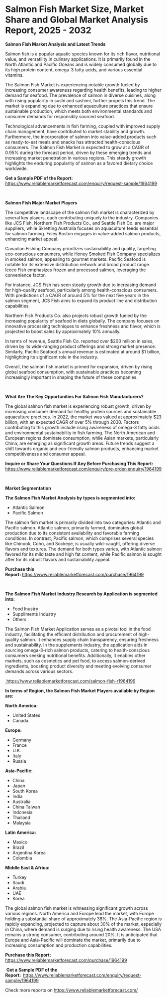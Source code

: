 <p><h1>Salmon Fish Market Size, Market Share and Global Market Analysis Report, 2025 - 2032</h1></p><p><strong>Salmon Fish Market Analysis and Latest Trends</strong></p>
<p><p>Salmon fish is a popular aquatic species known for its rich flavor, nutritional value, and versatility in culinary applications. It is primarily found in the North Atlantic and Pacific Oceans and is widely consumed globally due to its high protein content, omega-3 fatty acids, and various essential vitamins.</p><p>The Salmon Fish Market is experiencing notable growth fueled by increasing consumer awareness regarding health benefits, leading to higher demand for seafood. The prevalence of salmon in diverse cuisines, along with rising popularity in sushi and sashimi, further propels this trend. The market is expanding due to enhanced aquaculture practices that ensure sustainable production, which meets both environmental standards and consumer demands for responsibly sourced seafood.</p><p>Technological advancements in fish farming, coupled with improved supply chain management, have contributed to market stability and growth. Furthermore, the incorporation of salmon into value-added products such as ready-to-eat meals and snacks has attracted health-conscious consumers. The Salmon Fish Market is expected to grow at a CAGR of 0.95% during the forecast period, driven by these emerging trends and increasing market penetration in various regions. This steady growth highlights the enduring popularity of salmon as a favored dietary choice worldwide.</p></p>
<p><strong>Get a Sample PDF of the Report:&nbsp;</strong> <a href="https://www.reliablemarketforecast.com/enquiry/request-sample/1964199?utm_campaign=3521&utm_medium=2&utm_source=Github&utm_content=ia&utm_term=07042025&utm_id=salmon-fish">https://www.reliablemarketforecast.com/enquiry/request-sample/1964199</a></p>
<p>&nbsp;</p>
<p><strong>Salmon Fish Major Market Players</strong></p>
<p><p>The competitive landscape of the salmon fish market is characterized by several key players, each contributing uniquely to the industry. Companies like JCS Fish, Northern Fish Products Co., and Seattle Fish Co. are major suppliers, while Skretting Australia focuses on aquaculture feeds essential for salmon farming. Foley Boston engages in value-added salmon products, enhancing market appeal.</p><p>Canadian Fishing Company prioritizes sustainability and quality, targeting eco-conscious consumers, while Honey Smoked Fish Company specializes in smoked salmon, appealing to gourmet markets. Pacific Seafood is notable for its extensive distribution network and broad product range. Iceco Fish emphasizes frozen and processed salmon, leveraging the convenience factor.</p><p>For instance, JCS Fish has seen steady growth due to increasing demand for high-quality seafood, particularly among health-conscious consumers. With predictions of a CAGR of around 5% for the next five years in the salmon segment, JCS Fish aims to expand its product line and distribution capabilities.</p><p>Northern Fish Products Co. also projects robust growth fueled by the increasing popularity of seafood in diets globally. The company focuses on innovative processing techniques to enhance freshness and flavor, which is projected to boost sales by approximately 10% annually.</p><p>In terms of revenue, Seattle Fish Co. reported over $200 million in sales, driven by its wide-ranging product offerings and strong market presence. Similarly, Pacific Seafood's annual revenue is estimated at around $1 billion, highlighting its significant role in the industry.</p><p>Overall, the salmon fish market is primed for expansion, driven by rising global seafood consumption, with sustainable practices becoming increasingly important in shaping the future of these companies.</p></p>
<p>&nbsp;</p>
<p><strong>What Are The Key Opportunities For Salmon Fish Manufacturers?</strong></p>
<p><p>The global salmon fish market is experiencing robust growth, driven by increasing consumer demand for healthy protein sources and sustainable aquaculture practices. In 2022, the market was valued at approximately $23 billion, with an expected CAGR of over 5% through 2030. Factors contributing to this growth include rising awareness of omega-3 fatty acids and environmental sustainability in fish farming. The North American and European regions dominate consumption, while Asian markets, particularly China, are emerging as significant growth areas. Future trends suggest a shift towards organic and eco-friendly salmon products, enhancing market competitiveness and consumer appeal.</p></p>
<p><strong>Inquire or Share Your Questions If Any Before Purchasing This Report:</strong> <a href="https://www.reliablemarketforecast.com/enquiry/pre-order-enquiry/1964199?utm_campaign=3521&utm_medium=2&utm_source=Github&utm_content=ia&utm_term=07042025&utm_id=salmon-fish">https://www.reliablemarketforecast.com/enquiry/pre-order-enquiry/1964199</a></p>
<p>&nbsp;</p>
<p><strong>Market Segmentation</strong></p>
<p><strong>The Salmon Fish Market Analysis by types is segmented into:</strong></p>
<p><ul><li>Atlantic Salmon</li><li>Pacific Salmon</li></ul></p>
<p><p>The salmon fish market is primarily divided into two categories: Atlantic and Pacific salmon. Atlantic salmon, primarily farmed, dominates global production due to its consistent availability and favorable farming conditions. In contrast, Pacific salmon, which comprises several species like Chinook, Coho, and Sockeye, is usually wild-caught, offering diverse flavors and textures. The demand for both types varies, with Atlantic salmon favored for its mild taste and high fat content, while Pacific salmon is sought after for its robust flavors and sustainability appeal.</p></p>
<p><strong>Purchase this Report:&nbsp;</strong><a href="https://www.reliablemarketforecast.com/purchase/1964199?utm_campaign=3521&utm_medium=2&utm_source=Github&utm_content=ia&utm_term=07042025&utm_id=salmon-fish">https://www.reliablemarketforecast.com/purchase/1964199</a></p>
<p>&nbsp;</p>
<p><strong>The Salmon Fish Market Industry Research by Application is segmented into:</strong></p>
<p><ul><li>Food Inustry</li><li>Suppliments Industry</li><li>Others</li></ul></p>
<p><p>The Salmon Fish Market Application serves as a pivotal tool in the food industry, facilitating the efficient distribution and procurement of high-quality salmon. It enhances supply chain transparency, ensuring freshness and sustainability. In the supplements industry, the application aids in sourcing omega-3-rich salmon products, catering to health-conscious consumers seeking nutritional benefits. Additionally, it enables other markets, such as cosmetics and pet food, to access salmon-derived ingredients, boosting product diversity and meeting evolving consumer demands across various sectors.</p></p>
<p><a href="https://www.reliablemarketforecast.com/salmon-fish-r1964199?utm_campaign=3521&utm_medium=2&utm_source=Github&utm_content=ia&utm_term=07042025&utm_id=salmon-fish">&nbsp;https://www.reliablemarketforecast.com/salmon-fish-r1964199</a></p>
<p><strong>In terms of Region, the Salmon Fish Market Players available by Region are:</strong></p>
<p>
    <p> <strong> North America: </strong>
        <ul>
            <li>United States</li>
            <li>Canada</li>
        </ul>
        </p> 
    <p> <strong> Europe: </strong>
        <ul>
            <li>Germany</li>
            <li>France</li>
            <li>U.K.</li>
            <li>Italy</li>
            <li>Russia</li>
        </ul>
        </p> 
    <p> <strong> Asia-Pacific: </strong>
        <ul>
            <li>China</li>
            <li>Japan</li>
            <li>South Korea</li>
            <li>India</li>
            <li>Australia</li>
            <li>China Taiwan</li>
            <li>Indonesia</li>
            <li>Thailand</li>
            <li>Malaysia</li>
        </ul>
        </p> 
    <p> <strong> Latin America: </strong>
        <ul>
            <li>Mexico</li>
            <li>Brazil</li>
            <li>Argentina Korea</li>
            <li>Colombia</li>
        </ul>
        </p> 
    <p> <strong> Middle East & Africa: </strong>
        <ul>
            <li>Turkey</li>
            <li>Saudi</li>
            <li>Arabia</li>
            <li>UAE</li>
            <li>Korea</li>
        </ul>
    </p>
    </p>
<p><p>The global salmon fish market is witnessing significant growth across various regions. North America and Europe lead the market, with Europe holding a substantial share of approximately 38%. The Asia-Pacific region is rapidly expanding, projected to capture about 30% of the market, especially in China, where demand is surging due to rising health awareness. The USA remains a strong consumer, contributing around 20%. It is anticipated that Europe and Asia-Pacific will dominate the market, primarily due to increasing consumption and production capabilities.</p></p>
<p><strong>Purchase this Report: </strong><a href="https://www.reliablemarketforecast.com/purchase/1964199?utm_campaign=3521&utm_medium=2&utm_source=Github&utm_content=ia&utm_term=07042025&utm_id=salmon-fish">https://www.reliablemarketforecast.com/purchase/1964199</a></p>
<p>&nbsp;<strong>Get a Sample PDF of the Report:&nbsp;&nbsp;</strong><a href="https://www.reliablemarketforecast.com/enquiry/request-sample/1964199?utm_campaign=3521&utm_medium=2&utm_source=Github&utm_content=ia&utm_term=07042025&utm_id=salmon-fish">https://www.reliablemarketforecast.com/enquiry/request-sample/1964199</a></p>
<p><strong></strong></p>
<p>Check more reports on <a href="https://www.reliablemarketforecast.com/?utm_campaign=3521&utm_medium=2&utm_source=Github&utm_content=ia&utm_term=07042025&utm_id=salmon-fish">https://www.reliablemarketforecast.com/</a></p>